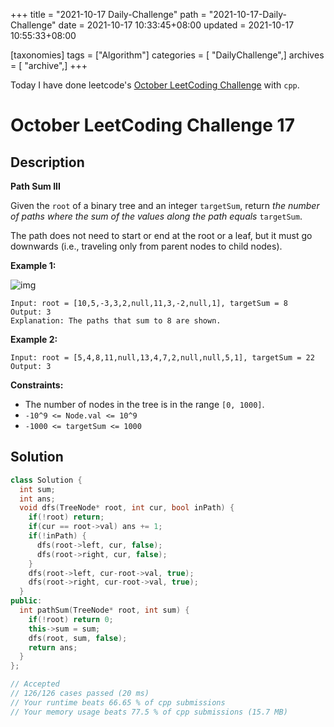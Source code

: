 +++
title = "2021-10-17 Daily-Challenge"
path = "2021-10-17-Daily-Challenge"
date = 2021-10-17 10:33:45+08:00
updated = 2021-10-17 10:55:33+08:00

[taxonomies]
tags = ["Algorithm"]
categories = [ "DailyChallenge",]
archives = [ "archive",]
+++

Today I have done leetcode's [October LeetCoding Challenge](https://leetcode.com/problems/path-sum-iii/) with `cpp`.

<!-- more -->

# October LeetCoding Challenge 17

## Description

**Path Sum III**

Given the `root` of a binary tree and an integer `targetSum`, return *the number of paths where the sum of the values along the path equals* `targetSum`.

The path does not need to start or end at the root or a leaf, but it must go downwards (i.e., traveling only from parent nodes to child nodes).

 

**Example 1:**

![img](https://assets.leetcode.com/uploads/2021/04/09/pathsum3-1-tree.jpg)

```
Input: root = [10,5,-3,3,2,null,11,3,-2,null,1], targetSum = 8
Output: 3
Explanation: The paths that sum to 8 are shown.
```

**Example 2:**

```
Input: root = [5,4,8,11,null,13,4,7,2,null,null,5,1], targetSum = 22
Output: 3
```

 

**Constraints:**

- The number of nodes in the tree is in the range `[0, 1000]`.
- `-10^9 <= Node.val <= 10^9`
- `-1000 <= targetSum <= 1000`

## Solution

``` cpp
class Solution {
  int sum;
  int ans;
  void dfs(TreeNode* root, int cur, bool inPath) {
    if(!root) return;
    if(cur == root->val) ans += 1;
    if(!inPath) {
      dfs(root->left, cur, false);
      dfs(root->right, cur, false);
    }
    dfs(root->left, cur-root->val, true);
    dfs(root->right, cur-root->val, true);
  }
public:
  int pathSum(TreeNode* root, int sum) {
    if(!root) return 0;
    this->sum = sum;
    dfs(root, sum, false);
    return ans;
  }
};

// Accepted
// 126/126 cases passed (20 ms)
// Your runtime beats 66.65 % of cpp submissions
// Your memory usage beats 77.5 % of cpp submissions (15.7 MB)
```
